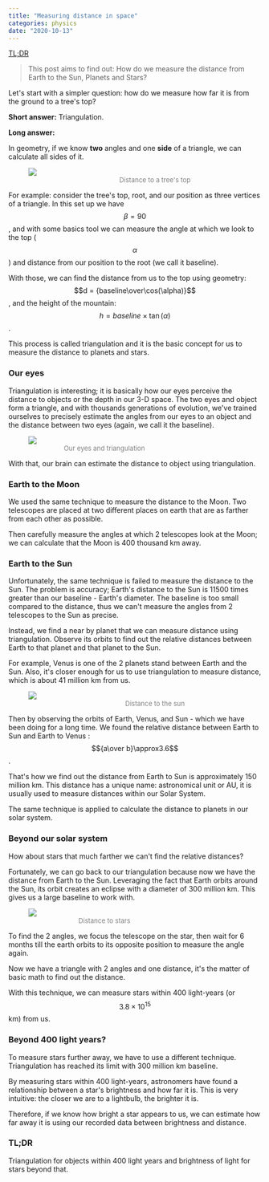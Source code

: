 ```yaml
---
title: "Measuring distance in space"
categories: physics
date: "2020-10-13"
---
```

[TL;DR](#tldr)

> This post aims to find out: How do we measure the distance from Earth to the Sun, Planets and Stars?

Let's start with a simpler question: how do we measure how far it is from the ground to a tree's top?

**Short answer:** Triangulation.

**Long answer:** 

In geometry, if we know **two** angles and one **side** of a triangle, we can calculate all sides of it.

<figure style="width:100%" class="img-center">
    <img src="/images/distancetotreetop.png" />
    <figcaption style='text-align:center; font-size:13px; color:gray;'>Distance to a tree's top</figcaption>
</figure>


For example: consider the tree's top, root, and our position as three vertices of a triangle. 
In this set up we have $$\beta=90$$, and with some basics tool we can measure the angle at which we look to the top ($$\alpha$$) and distance from our position to the root (we call it baseline).

With those, we can find  the distance from us to the top using geometry: $$d = {baseline\over\cos(\alpha)}$$, and the height of the mountain: $$h = {baseline\times\tan(\alpha)}$$.

This process is called triangulation and it is the basic concept for us to measure the distance to planets and stars.

### Our eyes

Triangulation is interesting;  it is basically how our eyes perceive the distance to objects or the depth in our 3-D space. The two eyes and object form a triangle, and with thousands generations of evolution, we've trained ourselves to precisely estimate the angles from our eyes to an object and the distance between two eyes (again, we call it the baseline).

<figure style="width:60%" class="img-center">
    <img src="/images/distancetoobject.jpg" />
    <figcaption style='text-align:center; font-size:13px; color:gray;'>Our eyes and triangulation</figcaption>
</figure>

With that, our brain can estimate the distance to object using triangulation.

### Earth to the Moon

We used the same technique to measure the distance to the Moon. Two telescopes are placed at two different places on earth that are as farther from each other as possible. 

Then carefully measure the angles at which 2 telescopes look at the Moon; we can calculate that the Moon is 400 thousand km away.

### Earth to the Sun

Unfortunately, the same technique is failed to measure the distance to the Sun. The problem is accuracy; Earth's distance to the Sun is 11500 times greater than our baseline - Earth's diameter. The baseline is too small compared to the distance, thus we can't measure the angles from 2 telescopes to the Sun as precise.

Instead, we find a near by planet that we can measure distance using triangulation. Observe its orbits to find out the relative distances between Earth to that planet and that planet to the Sun.

For example, Venus is one of the 2 planets stand between Earth and the Sun. Also, it's closer enough for us to use triangulation to measure distance, which is about 41 million km from us.

<figure style="width:100%" class="img-center">
    <img src="/images/distancetosun.png" />
    <figcaption style='text-align:center; font-size:13px; color:gray;'>Distance to the sun</figcaption>
</figure>

Then by observing the orbits of Earth, Venus, and Sun - which we have been doing for a long time. We found the relative distance between Earth to Sun and Earth to Venus : $${a\over b}\approx3.6$$. 

That's how we find out the distance from Earth to Sun is approximately 150 million km. This distance has a unique name: astronomical unit or AU, it is usually used to measure distances within our Solar System.

The same technique is applied to calculate the distance to planets in our solar system.

### Beyond our solar system

How about stars that much farther we can't find the relative distances?

Fortunately, we can go back to our triangulation because now we have the distance from Earth to the Sun. Leveraging the fact that Earth orbits around the Sun, its orbit creates an eclipse with a diameter of 300 million km. This gives us a large baseline to work with.

<figure style="width:60%" class="img-center">
    <img src="/images/distancetostar.png" />
    <figcaption style='text-align:center; font-size:13px; color:gray;'>Distance to stars</figcaption>
</figure>

To find the 2 angles, we focus the telescope on the star, then wait for 6 months till the earth orbits to its  opposite position to measure the angle again. 

Now we have a triangle with 2 angles and one distance, it's the matter of basic math to find out the distance.

With this technique, we can measure stars within 400 light-years (or $$3.8\times10^{15}$$ km) from us.

### Beyond 400 light years?

To measure stars further away, we have to use a different technique. Triangulation has reached its limit with 300 million km baseline.

By measuring stars within 400 light-years, astronomers have found a relationship between a star's brightness and how far it is. This is very intuitive: the closer we are to a lightbulb, the brighter it is.

Therefore, if we know how bright a star appears to us, we can estimate how far away it is using our recorded data between brightness and distance.

### TL;DR

Triangulation for objects within 400 light years and brightness of light for stars beyond that.
